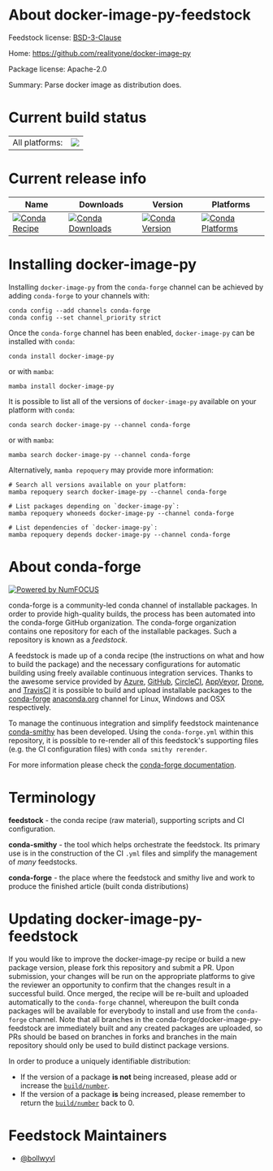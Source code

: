 About docker-image-py-feedstock
===============================

Feedstock license: [BSD-3-Clause](https://github.com/conda-forge/docker-image-py-feedstock/blob/main/LICENSE.txt)

Home: https://github.com/realityone/docker-image-py

Package license: Apache-2.0

Summary: Parse docker image as distribution does.

Current build status
====================


<table><tr><td>All platforms:</td>
    <td>
      <a href="https://dev.azure.com/conda-forge/feedstock-builds/_build/latest?definitionId=11800&branchName=main">
        <img src="https://dev.azure.com/conda-forge/feedstock-builds/_apis/build/status/docker-image-py-feedstock?branchName=main">
      </a>
    </td>
  </tr>
</table>

Current release info
====================

| Name | Downloads | Version | Platforms |
| --- | --- | --- | --- |
| [![Conda Recipe](https://img.shields.io/badge/recipe-docker--image--py-green.svg)](https://anaconda.org/conda-forge/docker-image-py) | [![Conda Downloads](https://img.shields.io/conda/dn/conda-forge/docker-image-py.svg)](https://anaconda.org/conda-forge/docker-image-py) | [![Conda Version](https://img.shields.io/conda/vn/conda-forge/docker-image-py.svg)](https://anaconda.org/conda-forge/docker-image-py) | [![Conda Platforms](https://img.shields.io/conda/pn/conda-forge/docker-image-py.svg)](https://anaconda.org/conda-forge/docker-image-py) |

Installing docker-image-py
==========================

Installing `docker-image-py` from the `conda-forge` channel can be achieved by adding `conda-forge` to your channels with:

```
conda config --add channels conda-forge
conda config --set channel_priority strict
```

Once the `conda-forge` channel has been enabled, `docker-image-py` can be installed with `conda`:

```
conda install docker-image-py
```

or with `mamba`:

```
mamba install docker-image-py
```

It is possible to list all of the versions of `docker-image-py` available on your platform with `conda`:

```
conda search docker-image-py --channel conda-forge
```

or with `mamba`:

```
mamba search docker-image-py --channel conda-forge
```

Alternatively, `mamba repoquery` may provide more information:

```
# Search all versions available on your platform:
mamba repoquery search docker-image-py --channel conda-forge

# List packages depending on `docker-image-py`:
mamba repoquery whoneeds docker-image-py --channel conda-forge

# List dependencies of `docker-image-py`:
mamba repoquery depends docker-image-py --channel conda-forge
```


About conda-forge
=================

[![Powered by
NumFOCUS](https://img.shields.io/badge/powered%20by-NumFOCUS-orange.svg?style=flat&colorA=E1523D&colorB=007D8A)](https://numfocus.org)

conda-forge is a community-led conda channel of installable packages.
In order to provide high-quality builds, the process has been automated into the
conda-forge GitHub organization. The conda-forge organization contains one repository
for each of the installable packages. Such a repository is known as a *feedstock*.

A feedstock is made up of a conda recipe (the instructions on what and how to build
the package) and the necessary configurations for automatic building using freely
available continuous integration services. Thanks to the awesome service provided by
[Azure](https://azure.microsoft.com/en-us/services/devops/), [GitHub](https://github.com/),
[CircleCI](https://circleci.com/), [AppVeyor](https://www.appveyor.com/),
[Drone](https://cloud.drone.io/welcome), and [TravisCI](https://travis-ci.com/)
it is possible to build and upload installable packages to the
[conda-forge](https://anaconda.org/conda-forge) [anaconda.org](https://anaconda.org/)
channel for Linux, Windows and OSX respectively.

To manage the continuous integration and simplify feedstock maintenance
[conda-smithy](https://github.com/conda-forge/conda-smithy) has been developed.
Using the ``conda-forge.yml`` within this repository, it is possible to re-render all of
this feedstock's supporting files (e.g. the CI configuration files) with ``conda smithy rerender``.

For more information please check the [conda-forge documentation](https://conda-forge.org/docs/).

Terminology
===========

**feedstock** - the conda recipe (raw material), supporting scripts and CI configuration.

**conda-smithy** - the tool which helps orchestrate the feedstock.
                   Its primary use is in the construction of the CI ``.yml`` files
                   and simplify the management of *many* feedstocks.

**conda-forge** - the place where the feedstock and smithy live and work to
                  produce the finished article (built conda distributions)


Updating docker-image-py-feedstock
==================================

If you would like to improve the docker-image-py recipe or build a new
package version, please fork this repository and submit a PR. Upon submission,
your changes will be run on the appropriate platforms to give the reviewer an
opportunity to confirm that the changes result in a successful build. Once
merged, the recipe will be re-built and uploaded automatically to the
`conda-forge` channel, whereupon the built conda packages will be available for
everybody to install and use from the `conda-forge` channel.
Note that all branches in the conda-forge/docker-image-py-feedstock are
immediately built and any created packages are uploaded, so PRs should be based
on branches in forks and branches in the main repository should only be used to
build distinct package versions.

In order to produce a uniquely identifiable distribution:
 * If the version of a package **is not** being increased, please add or increase
   the [``build/number``](https://docs.conda.io/projects/conda-build/en/latest/resources/define-metadata.html#build-number-and-string).
 * If the version of a package **is** being increased, please remember to return
   the [``build/number``](https://docs.conda.io/projects/conda-build/en/latest/resources/define-metadata.html#build-number-and-string)
   back to 0.

Feedstock Maintainers
=====================

* [@bollwyvl](https://github.com/bollwyvl/)

